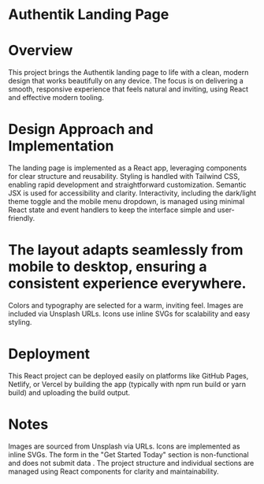 # Authentik Landing Page
# Overview
This project brings the Authentik landing page to life with a clean, modern design that works beautifully on any device. The focus is on delivering a smooth, responsive experience that feels natural and inviting, using React and effective modern tooling.

# Design Approach and Implementation

The landing page is implemented as a React app, leveraging components for clear structure and reusability. Styling is handled with Tailwind CSS, enabling rapid development and straightforward customization. Semantic JSX is used for accessibility and clarity. Interactivity, including the dark/light theme toggle and the mobile menu dropdown, is managed using minimal React state and event handlers to keep the interface simple and user-friendly.

# The layout adapts seamlessly from mobile to desktop, ensuring a consistent experience everywhere.

Colors and typography are selected for a warm, inviting feel.
Images are included via Unsplash URLs.
Icons use inline SVGs for scalability and easy styling.

# Deployment
This React project can be deployed easily on platforms like GitHub Pages, Netlify, or Vercel by building the app (typically with npm run build or yarn build) and uploading the build output.

# Notes
Images are sourced from Unsplash via URLs.
Icons are implemented as inline SVGs.
The form in the "Get Started Today" section is non-functional and does not submit data .
The project structure and individual sections are managed using React components for clarity and maintainability.
